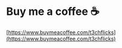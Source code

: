 # Buy me a coffee ☕

[https://www.buymeacoffee.com/t3chflicks](https://www.buymeacoffee.com/t3chflicks)

